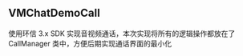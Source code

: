 VMChatDemoCall
--------------

使用环信 3.x SDK 实现音视频通话，本次实现将所有的逻辑操作都放在了 CallManager 类中，方便后期实现通话界面的最小化

